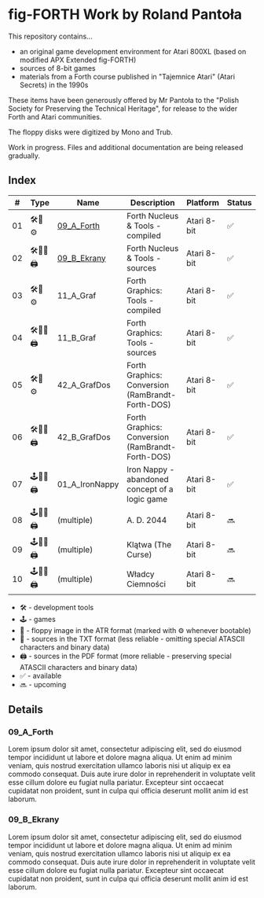 # fig-FORTH Work by Roland Pantoła

This repository contains...
* an original game development environment for Atari 800XL (based on modified APX Extended fig-FORTH)
* sources of 8-bit games
* materials from a Forth course published in "Tajemnice Atari" (Atari Secrets) in the 1990s
  
These items have been generously offered by Mr Pantoła to the "Polish Society for Preserving the Technical Heritage", for release to the wider Forth and Atari communities.

The floppy disks were digitized by Mono and Trub.

Work in progress. Files and additional documentation are being released gradually.

## Index

| #  | Type  |  Name          | Description                                      | Platform    | Status |
| -- |------ | ----------     | -----------                                      | ----------- | ----   |
| 01 |🛠️💾⚙️  | [09_A_Forth](#09_a_forth)    | Forth Nucleus & Tools - compiled | Atari 8-bit | ✅ |
| 02 |🛠️💾📝🖨️| [09_B_Ekrany](#09_b_ekrany)  | Forth Nucleus & Tools - sources | Atari 8-bit | ✅ |
| 03 |🛠️💾⚙️  | 11_A_Graf      | Forth Graphics: Tools - compiled                    | Atari 8-bit | ✅ |
| 04 |🛠️💾📝🖨️| 11_B_Graf      | Forth Graphics: Tools - sources                  | Atari 8-bit | ✅ |
| 05 |🛠️💾⚙️  | 42_A_GrafDos   | Forth Graphics: Conversion (RamBrandt-Forth-DOS)   | Atari 8-bit | ✅ |
| 06 |🛠️💾📝🖨️| 42_B_GrafDos   | Forth Graphics: Conversion (RamBrandt-Forth-DOS) | Atari 8-bit | ✅ |
| 07 |🕹️💾📝🖨️| 01_A_IronNappy | Iron Nappy - abandoned concept of a logic game   | Atari 8-bit | ✅ |
| 08 |🕹️💾📝🖨️| (multiple)     | A. D. 2044                                       | Atari 8-bit | 🔜 |
| 09 |🕹️💾📝🖨️| (multiple)     | Klątwa (The Curse)                               | Atari 8-bit | 🔜 |
| 10 |🕹️💾📝🖨️| (multiple)     | Władcy Ciemności                                 | Atari 8-bit | 🔜 |

* 🛠️ - development tools
* 🕹️ - games <!-- * 📚 - resources (e.g. graphics) -->
* 💾 - floppy image in the ATR format (marked with ⚙️ whenever bootable)
* 📝 - sources in the TXT format (less reliable - omitting special ATASCII characters and binary data)
* 🖨️ - sources in the PDF format (more reliable - preserving special ATASCII characters and binary data)
* ✅ - available
* 🔜 - upcoming

## Details

### 09_A_Forth

Lorem ipsum dolor sit amet, consectetur adipiscing elit, sed do eiusmod tempor incididunt ut labore et dolore magna aliqua. Ut enim ad minim veniam, quis nostrud exercitation ullamco laboris nisi ut aliquip ex ea commodo consequat. Duis aute irure dolor in reprehenderit in voluptate velit esse cillum dolore eu fugiat nulla pariatur. Excepteur sint occaecat cupidatat non proident, sunt in culpa qui officia deserunt mollit anim id est laborum.

### 09_B_Ekrany

Lorem ipsum dolor sit amet, consectetur adipiscing elit, sed do eiusmod tempor incididunt ut labore et dolore magna aliqua. Ut enim ad minim veniam, quis nostrud exercitation ullamco laboris nisi ut aliquip ex ea commodo consequat. Duis aute irure dolor in reprehenderit in voluptate velit esse cillum dolore eu fugiat nulla pariatur. Excepteur sint occaecat cupidatat non proident, sunt in culpa qui officia deserunt mollit anim id est laborum.



